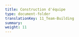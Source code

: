 ```yaml
---
title: Construction d'équipe
type: document-folder
translationKey: 11_Team-Building
summary: 
weight: 11
---
```

